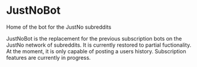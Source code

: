# JustNoBot
Home of the bot for the JustNo subreddits

JustNoBot is the replacement for the previous subscription bots on the JustNo
network of subreddits. It is currently restored to partial fuctionality. At the
moment, it is only capable of posting a users history. Subscription features are
currently in progress.
